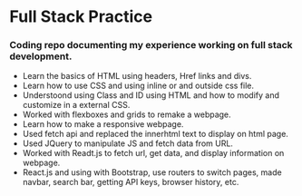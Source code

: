 # Full Stack Practice

### Coding repo documenting my experience working on full stack development.

- Learn the basics of HTML using headers, Href links and divs.
- Learn how to use CSS and using inline or and outside css file.
- Understoond using Class and ID using HTML and how to modify and customize in a external CSS.
- Worked with flexboxes and grids to remake a webpage.
- Learn how to make a responsive webpage.
- Used fetch api and replaced the innerhtml text to display on html page.
- Used JQuery to manipulate JS and fetch data from URL.
- Worked with Readt.js to fetch url, get data, and display information on webpage.
- React.js and using with Bootstrap, use routers to switch pages, made navbar, search bar, getting API keys, browser history, etc.
